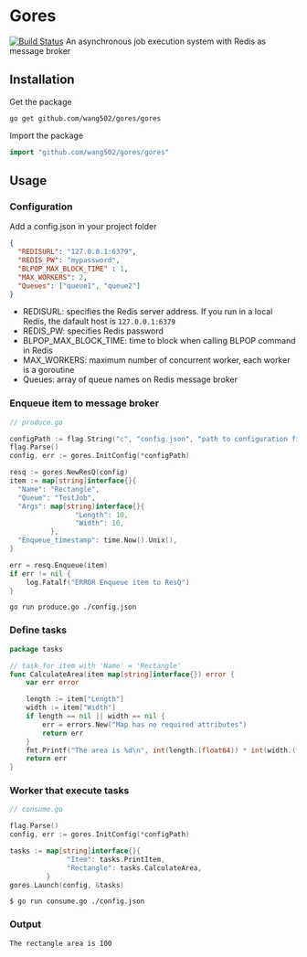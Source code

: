 # Gores
[![Build Status](https://travis-ci.com/wang502/gores.svg?token=KeHkjMsksZ2RWDDg6h5k&branch=master)](https://travis-ci.org/wang502/gores)
An asynchronous job execution system with Redis as message broker

## Installation
Get the package
```
go get github.com/wang502/gores/gores
```
Import the package
```go
import "github.com/wang502/gores/gores"
```

## Usage
### Configuration
Add a config.json in your project folder
```json
{
  "REDISURL": "127.0.0.1:6379",
  "REDIS_PW": "mypassword",
  "BLPOP_MAX_BLOCK_TIME" : 1,
  "MAX_WORKERS": 2,
  "Queues": ["queue1", "queue2"]
}
```
- REDISURL: specifies the Redis server address. If you run in a local Redis, the dafault host is ```127.0.0.1:6379```
- REDIS_PW: specifies Redis password
- BLPOP_MAX_BLOCK_TIME: time to block when calling BLPOP command in Redis
- MAX_WORKERS: maximum number of concurrent worker, each worker is a goroutine
- Queues: array of queue names on Redis message broker

### Enqueue item to message broker
```go
// produce.go

configPath := flag.String("c", "config.json", "path to configuration file")
flag.Parse()
config, err := gores.InitConfig(*configPath)

resq := gores.NewResQ(config)
item := map[string]interface{}{
  "Name": "Rectangle",
  "Queue": "TestJob",
  "Args": map[string]interface{}{
                "Length": 10,
                "Width": 10,
          },
  "Enqueue_timestamp": time.Now().Unix(),
}

err = resq.Enqueue(item)
if err != nil {
	log.Fatalf("ERROR Enqueue item to ResQ")
}
```

```
go run produce.go ./config.json
```

### Define tasks
```go
package tasks

// task for item with 'Name' = 'Rectangle'
func CalculateArea(item map[string]interface{}) error {
    var err error

    length := item["Length"]
    width := item["Width"]
    if length == nil || width == nil {
        err = errors.New("Map has no required attributes")
        return err
    }
    fmt.Printf("The area is %d\n", int(length.(float64)) * int(width.(float64)))
    return err
}
```

### Worker that execute tasks
```go
// consume.go

flag.Parse()
config, err := gores.InitConfig(*configPath)

tasks := map[string]interface{}{
              "Item": tasks.PrintItem,
              "Rectangle": tasks.CalculateArea,
         }
gores.Launch(config, &tasks)
```

```
$ go run consume.go ./config.json
```

### Output
```
The rectangle area is 100
```
